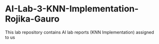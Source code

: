 # AI-Lab-3-KNN-Implementation-Rojika-Gauro
This lab repository contains AI lab reports (KNN Implementation) assigned to us
